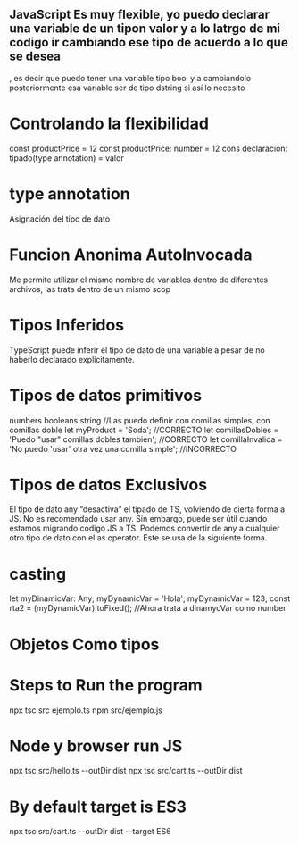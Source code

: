 ## JavaScript Es muy flexible, yo puedo declarar una variable de un tipon valor y a lo latrgo de mi codigo ir cambiando ese tipo de acuerdo a lo que se desea 
, es decir que puedo tener una variable tipo bool y a cambiandolo posteriormente esa variable ser de tipo dstring si así lo necesito 

# Controlando la flexibilidad
const productPrice = 12 
const productPrice: number  = 12 
cons  declaracion: tipado(type annotation) = valor
# type annotation
Asignación del tipo de dato

# Funcion Anonima AutoInvocada
 Me permite utilizar el mismo nombre de variables dentro de diferentes archivos, las trata dentro de un mismo scop

# Tipos Inferidos
TypeScript puede inferir el tipo de dato de una variable a pesar de no haberlo declarado explícitamente.
# Tipos de datos primitivos 
numbers 
booleans 
string //Las puedo definir con comillas simples, con comillas doble
let myProduct = 'Soda'; //CORRECTO
let comillasDobles = 'Puedo "usar" comillas dobles tambien'; //CORRECTO
let comillaInvalida = 'No puedo 'usar' otra vez una comilla simple'; //INCORRECTO

# Tipos de datos Exclusivos 
El tipo de dato any “desactiva” el tipado de TS, volviendo de cierta forma a JS.
No es recomendado usar any. Sin embargo, puede ser útil cuando estamos migrando código JS a TS.
Podemos convertir de any a cualquier otro tipo de dato con el as operator. Este se usa de la siguiente forma.

# casting 
let myDinamicVar: Any;
myDynamicVar = 'Hola';
myDynamicVar = 123;
const rta2 = (<number>myDynamicVar).toFixed(); //Ahora trata a dinamycVar como number
# Objetos Como tipos 
# Steps to Run the program
npx tsc src ejemplo.ts
npm src/ejemplo.js
# Node y browser run JS
npx tsc src/hello.ts --outDir dist
npx tsc src/cart.ts --outDir dist
# By default target is ES3
npx tsc src/cart.ts --outDir dist --target ES6
 # 

